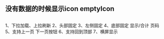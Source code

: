 ## 没有数据的时候显示icon emptyIcon
##

1、下拉加载、上拉刷新
2、头部固定
3、左侧固定
4、底部固定 显示/合计 页码
5、支持上一页 下一页按钮
6、支持回到顶部
7、横屏显示

